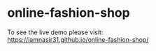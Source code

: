 # online-fashion-shop

To see the live demo please visit:  
  https://iamnasir31.github.io/online-fashion-shop/
